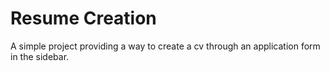 # Resume Creation

A simple project providing a way to create a cv through an application form in the sidebar.
